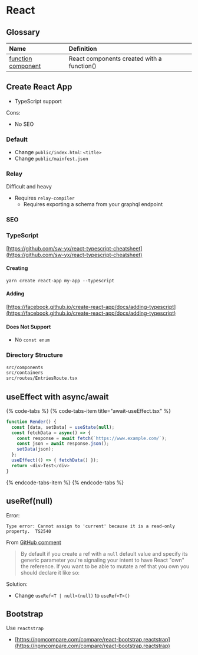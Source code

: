 # React

## Glossary

| Name | Definition |  |
| :--- | :--- | :--- |
| [function component](https://reactjs.org/docs/components-and-props.html#function-and-class-components) | React components created with a function\(\) |  |

## Create React App

* TypeScript support

Cons:

* No SEO

### Default

* Change `public/index.html`: `<title>`
* Change `public/mainfest.json`

### Relay

Difficult and heavy

* Requires `relay-compiler`
  * Requires exporting a schema from your graphql endpoint

### SEO

### TypeScript

[https://github.com/sw-yx/react-typescript-cheatsheet](https://github.com/sw-yx/react-typescript-cheatsheet)

#### Creating

```text
yarn create react-app my-app --typescript
```

#### Adding

[https://facebook.github.io/create-react-app/docs/adding-typescript](https://facebook.github.io/create-react-app/docs/adding-typescript)

#### Does Not Support

* No `const enum`

### Directory Structure

```bash
src/components
src/containers
src/routes/EntriesRoute.tsx
```

## useEffect with async/await

{% code-tabs %}
{% code-tabs-item title="await-useEffect.tsx" %}
```typescript
function Render() {
  const [data, setData] = useState(null);
  const fetchData = async() => {
    const response = await fetch(`https://www.example.com/`);
    const json = await response.json();
    setData(json);
  };
  useEffect(() => { fetchData() });
  return <div>Test</div>
}
```
{% endcode-tabs-item %}
{% endcode-tabs %}

## useRef\(null\)

Error:

```text
Type error: Cannot assign to 'current' because it is a read-only property.  TS2540
```

From [GitHub comment](https://github.com/DefinitelyTyped/DefinitelyTyped/issues/31065#issuecomment-453841404)

> By default if you create a ref with a `null` default value and specify its generic parameter you're signaling your intent to have React "own" the reference. If you want to be able to mutate a ref that you own you should declare it like so:

Solution:

* Change `useRef<T | null>(null)` to `useRef<T>()`

## Bootstrap

Use `reactstrap`

* [https://npmcompare.com/compare/react-bootstrap,reactstrap](https://npmcompare.com/compare/react-bootstrap,reactstrap)



